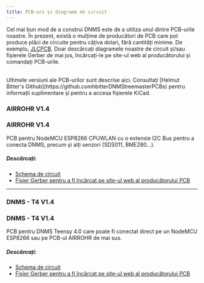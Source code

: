 ```yaml
---
title: PCB-uri și diagrame de circuit
---
```


Cel mai bun mod de a construi DNMS este de a utiliza unul dintre PCB-urile noastre.
În prezent, există o mulțime de producători de PCB care pot produce plăci de circuite pentru câțiva dolari, fără cantități minime. De exemplu, [JLCPCB](https://jlcpcb.com).
Doar descărcați diagramele noastre de circuit și/sau fișierele Gerber de mai jos, încărcați-le pe site-ul web al producătorului și comandați PCB-urile.

<br>
Ultimele versiuni ale PCB-urilor sunt descrise aici. Consultați [Helmut Bitter's Github](https://github.comhbitterDNMStreemasterPCBs) pentru informații suplimentare și pentru a accesa fișierele KiCad.

### AIRROHR V1.4
### AIRROHR V1.4
PCB pentru NodeMCU ESP8266 CPUWLAN cu o extensie I2C Bus pentru a conecta DNMS, precum și alți senzori (SDS011, BME280...).


##### Descărcați:
* [Schema de circuit](..docsdnmsairrohr-PCB-circuit-diagramă.pdf)
* [Fișier Gerber pentru a fi încărcat pe site-ul web al producătorului PCB](..docsdnmsairrohr-PCB-circuit-circuit-diagram-gerber.zip)

---

### DNMS - T4 V1.4
### DNMS - T4 V1.4
PCB pentru DNMS Teensy 4.0 care poate fi conectat direct pe un NodeMCU ESP8266 sau pe PCB-ul AIRROHR de mai sus.


##### Descărcați:
* [Schema de circuit](..docsdnmsdnms-noise-measuring-teensy-40-circuit-diagram.pdf)
* [Fișier Gerber pentru a fi încărcat pe site-ul web al producătorului PCB](..docsdnmsdnms-noise-measuring-teensy-40-circuit-gerber.zip)

